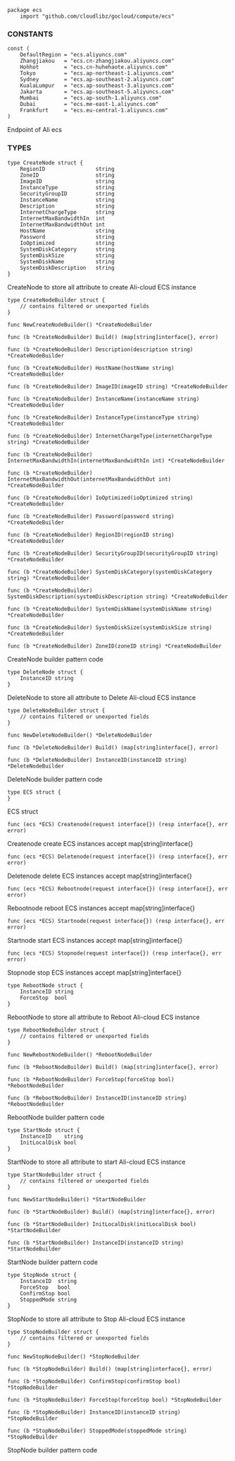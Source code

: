 ```
package ecs
    import "github.com/cloudlibz/gocloud/compute/ecs"
```

### CONSTANTS

```
const (
    DefaultRegion = "ecs.aliyuncs.com"
    Zhangjiakou   = "ecs.cn-zhangjiakou.aliyuncs.com"
    Hohhot        = "ecs.cn-huhehaote.aliyuncs.com"
    Tokyo         = "ecs.ap-northeast-1.aliyuncs.com"
    Sydney        = "ecs.ap-southeast-2.aliyuncs.com"
    KualaLumpur   = "ecs.ap-southeast-3.aliyuncs.com"
    Jakarta       = "ecs.ap-southeast-5.aliyuncs.com"
    Mumbai        = "ecs.ap-south-1.aliyuncs.com"
    Dubai         = "ecs.me-east-1.aliyuncs.com"
    Frankfurt     = "ecs.eu-central-1.aliyuncs.com"
)
```
Endpoint of Ali ecs

### TYPES

```
type CreateNode struct {
    RegionID                string
    ZoneID                  string
    ImageID                 string
    InstanceType            string
    SecurityGroupID         string
    InstanceName            string
    Description             string
    InternetChargeType      string
    InternetMaxBandwidthIn  int
    InternetMaxBandwidthOut int
    HostName                string
    Password                string
    IoOptimized             string
    SystemDiskCategory      string
    SystemDiskSize          string
    SystemDiskName          string
    SystemDiskDescription   string
}
```
CreateNode to store all attribute to create Ali-cloud ECS instance

```
type CreateNodeBuilder struct {
    // contains filtered or unexported fields
}

func NewCreateNodeBuilder() *CreateNodeBuilder

func (b *CreateNodeBuilder) Build() (map[string]interface{}, error)

func (b *CreateNodeBuilder) Description(description string) *CreateNodeBuilder

func (b *CreateNodeBuilder) HostName(hostName string) *CreateNodeBuilder

func (b *CreateNodeBuilder) ImageID(imageID string) *CreateNodeBuilder

func (b *CreateNodeBuilder) InstanceName(instanceName string) *CreateNodeBuilder

func (b *CreateNodeBuilder) InstanceType(instanceType string) *CreateNodeBuilder

func (b *CreateNodeBuilder) InternetChargeType(internetChargeType string) *CreateNodeBuilder

func (b *CreateNodeBuilder) InternetMaxBandwidthIn(internetMaxBandwidthIn int) *CreateNodeBuilder

func (b *CreateNodeBuilder) InternetMaxBandwidthOut(internetMaxBandwidthOut int) *CreateNodeBuilder

func (b *CreateNodeBuilder) IoOptimized(ioOptimized string) *CreateNodeBuilder

func (b *CreateNodeBuilder) Password(password string) *CreateNodeBuilder

func (b *CreateNodeBuilder) RegionID(regionID string) *CreateNodeBuilder

func (b *CreateNodeBuilder) SecurityGroupID(securityGroupID string) *CreateNodeBuilder

func (b *CreateNodeBuilder) SystemDiskCategory(systemDiskCategory string) *CreateNodeBuilder

func (b *CreateNodeBuilder) SystemDiskDescription(systemDiskDescription string) *CreateNodeBuilder

func (b *CreateNodeBuilder) SystemDiskName(systemDiskName string) *CreateNodeBuilder

func (b *CreateNodeBuilder) SystemDiskSize(systemDiskSize string) *CreateNodeBuilder

func (b *CreateNodeBuilder) ZoneID(zoneID string) *CreateNodeBuilder
```
CreateNode builder pattern code

```
type DeleteNode struct {
    InstanceID string
}
```
DeleteNode to store all attribute to Delete Ali-cloud ECS instance

```
type DeleteNodeBuilder struct {
    // contains filtered or unexported fields
}

func NewDeleteNodeBuilder() *DeleteNodeBuilder

func (b *DeleteNodeBuilder) Build() (map[string]interface{}, error)

func (b *DeleteNodeBuilder) InstanceID(instanceID string) *DeleteNodeBuilder
```
DeleteNode builder pattern code

```
type ECS struct {
}
```
ECS struct

```
func (ecs *ECS) Createnode(request interface{}) (resp interface{}, err error)
```
Createnode create ECS instances accept map[string]interface{}

```
func (ecs *ECS) Deletenode(request interface{}) (resp interface{}, err error)
```
Deletenode delete ECS instances accept map[string]interface{}

```
func (ecs *ECS) Rebootnode(request interface{}) (resp interface{}, err error)
```
Rebootnode reboot ECS instances accept map[string]interface{}

```
func (ecs *ECS) Startnode(request interface{}) (resp interface{}, err error)
```
Startnode start ECS instances accept map[string]interface{}

```
func (ecs *ECS) Stopnode(request interface{}) (resp interface{}, err error)
```
Stopnode stop ECS instances accept map[string]interface{}

```
type RebootNode struct {
    InstanceID string
    ForceStop  bool
}
```
RebootNode to store all attribute to Reboot Ali-cloud ECS instance

```
type RebootNodeBuilder struct {
    // contains filtered or unexported fields
}

func NewRebootNodeBuilder() *RebootNodeBuilder

func (b *RebootNodeBuilder) Build() (map[string]interface{}, error)

func (b *RebootNodeBuilder) ForceStop(forceStop bool) *RebootNodeBuilder

func (b *RebootNodeBuilder) InstanceID(instanceID string) *RebootNodeBuilder
```
RebootNode builder pattern code

```
type StartNode struct {
    InstanceID    string
    InitLocalDisk bool
}
```
StartNode to store all attribute to start Ali-cloud ECS instance

```
type StartNodeBuilder struct {
    // contains filtered or unexported fields
}

func NewStartNodeBuilder() *StartNodeBuilder

func (b *StartNodeBuilder) Build() (map[string]interface{}, error)

func (b *StartNodeBuilder) InitLocalDisk(initLocalDisk bool) *StartNodeBuilder

func (b *StartNodeBuilder) InstanceID(instanceID string) *StartNodeBuilder
```
StartNode builder pattern code

```
type StopNode struct {
    InstanceID  string
    ForceStop   bool
    ConfirmStop bool
    StoppedMode string
}
```
StopNode to store all attribute to Stop Ali-cloud ECS instance

```
type StopNodeBuilder struct {
    // contains filtered or unexported fields
}

func NewStopNodeBuilder() *StopNodeBuilder

func (b *StopNodeBuilder) Build() (map[string]interface{}, error)

func (b *StopNodeBuilder) ConfirmStop(confirmStop bool) *StopNodeBuilder

func (b *StopNodeBuilder) ForceStop(forceStop bool) *StopNodeBuilder

func (b *StopNodeBuilder) InstanceID(instanceID string) *StopNodeBuilder

func (b *StopNodeBuilder) StoppedMode(stoppedMode string) *StopNodeBuilder
```
StopNode builder pattern code

